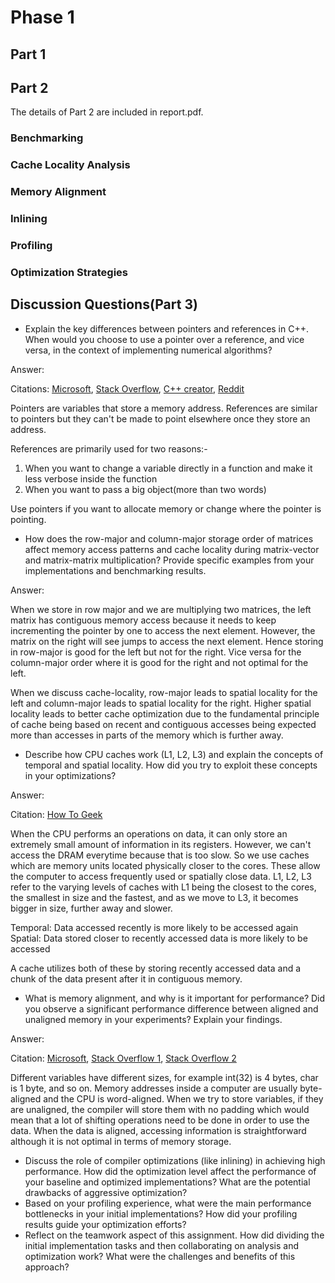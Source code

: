 # Phase 1

## Part 1



## Part 2

The details of Part 2 are included in report.pdf.

### Benchmarking

### Cache Locality Analysis

### Memory Alignment

### Inlining

### Profiling

### Optimization Strategies

## Discussion Questions(Part 3)
- Explain the key differences between pointers and references in C++. When would you choose to use a pointer over a reference, and vice versa, in the context of implementing numerical algorithms?

Answer:

Citations: [Microsoft](https://learn.microsoft.com/en-us/cpp/cpp/references-cpp?view=msvc-170),
[Stack Overflow](https://stackoverflow.com/questions/46969031/when-is-a-reference-variable-appropriate-and-why-can-you-explain-the-actual-syn),
[C++ creator](https://www.stroustrup.com/bs_faq2.html#pointers-and-references),
[Reddit](https://www.reddit.com/r/cpp/comments/ezwij0/when_to_use_a_reference_type_versus_a_pointer/)

Pointers are variables that store a memory address. References are similar to 
pointers but they can't be made to point elsewhere once they store an address.

References are primarily used for two reasons:-

1) When you want to change a variable directly in a function and make it 
less verbose inside the function
2) When you want to pass a big object(more than two words)

Use pointers if you want to allocate memory or change where the pointer is pointing.

- How does the row-major and column-major storage order of matrices affect memory access patterns and cache locality during matrix-vector and matrix-matrix multiplication? Provide specific examples from your implementations and benchmarking results.

Answer:

When we store in row major and we are multiplying two matrices, the left matrix 
has contiguous memory access because it needs to keep incrementing the pointer by one
to access the next element. However, the matrix on the right will see jumps
to access the next element. Hence storing in row-major is good for the left but not for
the right. Vice versa for the column-major order where it is good for the right
and not optimal for the left.

When we discuss cache-locality, row-major leads to spatial locality for the left
and column-major leads to spatial locality for the right. Higher spatial locality
leads to better cache optimization due to the fundamental principle of cache being
based on recent and contiguous accesses being expected more than accesses in parts of
the memory which is further away.

- Describe how CPU caches work (L1, L2, L3) and explain the concepts of temporal and spatial locality. How did you try to exploit these concepts in your optimizations?

Answer:

Citation: [How To Geek](https://www.howtogeek.com/891526/l1-vs-l2-vs-l3-cache/)

When the CPU performs an operations on data, it can only store an extremely small
amount of information in its registers. However, we can't access the DRAM everytime
because that is too slow. So we use caches which are memory units located
physically closer to the cores. These allow the computer to access frequently used or
spatially close data. L1, L2, L3 refer to the varying levels of caches with L1 being 
the closest to the cores, the smallest in size and the fastest, and as we move to L3,
it becomes bigger in size, further away and slower.

Temporal: Data accessed recently is more likely to be accessed again
Spatial: Data stored closer to recently accessed data is more likely to be accessed

A cache utilizes both of these by storing recently accessed data and a chunk of the
data present after it in contiguous memory.

- What is memory alignment, and why is it important for performance? Did you observe a significant performance difference between aligned and unaligned memory in your experiments? Explain your findings.

Answer:

Citation: [Microsoft](https://learn.microsoft.com/en-us/cpp/cpp/alignment-cpp-declarations?view=msvc-170),
[Stack Overflow 1](https://stackoverflow.com/questions/41719845/memory-alignment-in-c-c),
[Stack Overflow 2](https://softwareengineering.stackexchange.com/questions/328775/how-important-is-memory-alignment-does-it-still-matter)

Different variables have different sizes, for example int(32) is 4 bytes, char is 1 byte, and so on.
Memory addresses inside a computer are usually byte-aligned and the CPU is word-aligned.
When we try to store variables, if they are unaligned, the compiler will store them
with no padding which would mean that a lot of shifting operations need to be done in order to use the data.
When the data is aligned, accessing information is straightforward although it is not optimal
in terms of memory storage.

- Discuss the role of compiler optimizations (like inlining) in achieving high performance. How did the optimization level affect the performance of your baseline and optimized implementations? What are the potential drawbacks of aggressive optimization?
- Based on your profiling experience, what were the main performance bottlenecks in your initial implementations? How did your profiling results guide your optimization efforts?
- Reflect on the teamwork aspect of this assignment. How did dividing the initial implementation tasks and then collaborating on analysis and optimization work? What were the challenges and benefits of this approach?
